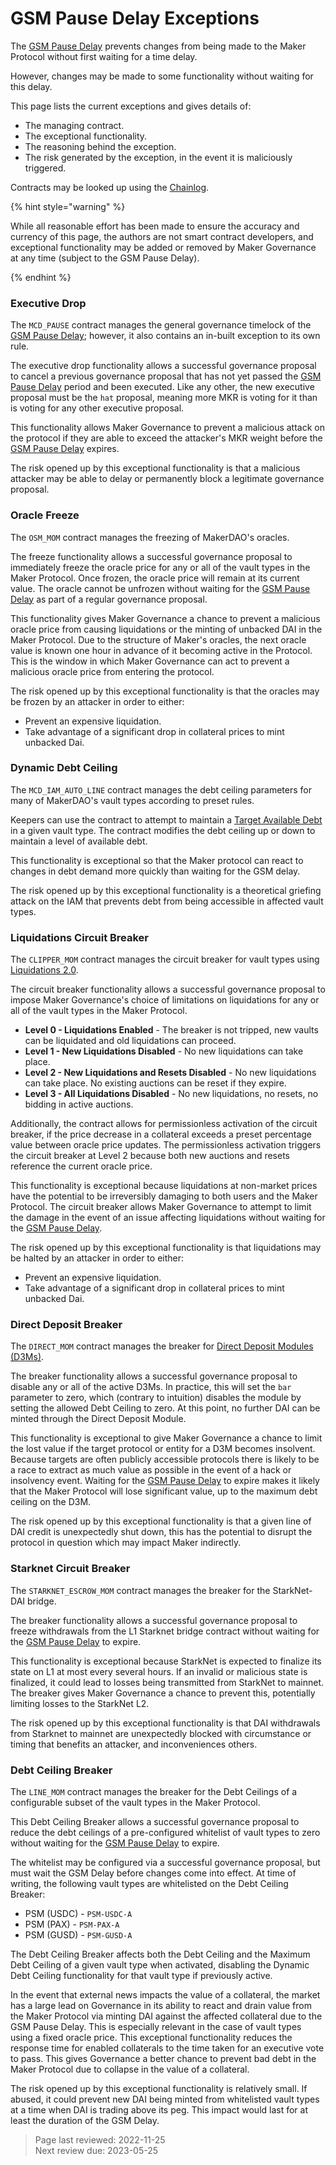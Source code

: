 # GSM Pause Delay Exceptions

The [GSM Pause Delay](../parameter-index/core/param-gsm-pause-delay.md) prevents changes from being made to the Maker Protocol without first waiting for a time delay. 

However, changes may be made to some functionality without waiting for this delay. 

This page lists the current exceptions and gives details of: 
* The managing contract.
* The exceptional functionality.
* The reasoning behind the exception.
* The risk generated by the exception, in the event it is maliciously triggered.

Contracts may be looked up using the [Chainlog](https://chainlog.makerdao.com/).

{% hint style="warning" %}

While all reasonable effort has been made to ensure the accuracy and currency of this page, the authors are not smart contract developers, and exceptional functionality may be added or removed by Maker Governance at any time (subject to the GSM Pause Delay).

{% endhint %}

### Executive Drop

The `MCD_PAUSE` contract manages the general governance timelock of the [GSM Pause Delay](../parameter-index/core/param-gsm-pause-delay.md); however, it also contains an in-built exception to its own rule.

The executive drop functionality allows a successful governance proposal to cancel a previous governance proposal that has not yet passed the [GSM Pause Delay](../parameter-index/core/param-gsm-pause-delay.md) period and been executed. Like any other, the new executive proposal must be the `hat` proposal, meaning more MKR is voting for it than is voting for any other executive proposal. 

This functionality allows Maker Governance to prevent a malicious attack on the protocol if they are able to exceed the attacker's MKR weight before the [GSM Pause Delay](../parameter-index/core/param-gsm-pause-delay.md) expires.

The risk opened up by this exceptional functionality is that a malicious attacker may be able to delay or permanently block a legitimate governance proposal.

### Oracle Freeze

The `OSM_MOM` contract manages the freezing of MakerDAO's oracles. 

The freeze functionality allows a successful governance proposal to immediately freeze the oracle price for any or all of the vault types in the Maker Protocol. Once frozen, the oracle price will remain at its current value. The oracle cannot be unfrozen without waiting for the [GSM Pause Delay](../parameter-index/core/param-gsm-pause-delay.md) as part of a regular governance proposal.

This functionality gives Maker Governance a chance to prevent a malicious oracle price from causing liquidations or the minting of unbacked DAI in the Maker Protocol. Due to the structure of Maker's oracles, the next oracle value is known one hour in advance of it becoming active in the Protocol. This is the window in which Maker Governance can act to prevent a malicious oracle price from entering the protocol.

The risk opened up by this exceptional functionality is that the oracles may be frozen by an attacker in order to either:
* Prevent an expensive liquidation. 
* Take advantage of a significant drop in collateral prices to mint unbacked Dai.

### Dynamic Debt Ceiling

The `MCD_IAM_AUTO_LINE` contract manages the debt ceiling parameters for many of MakerDAO's vault types according to preset rules.

Keepers can use the contract to attempt to maintain a [Target Available Debt](../module-index/module-dciam.md) in a given vault type. The contract modifies the debt ceiling up or down to maintain a level of available debt.

This functionality is exceptional so that the Maker protocol can react to changes in debt demand more quickly than waiting for the GSM delay.

The risk opened up by this exceptional functionality is a theoretical griefing attack on the IAM that prevents debt from being accessible in affected vault types.

### Liquidations Circuit Breaker

The `CLIPPER_MOM` contract manages the circuit breaker for vault types using [Liquidations 2.0](https://docs.makerdao.com/smart-contract-modules/dog-and-clipper-detailed-documentation). 

The circuit breaker functionality allows a successful governance proposal to impose Maker Governance's choice of limitations on liquidations for any or all of the vault types in the Maker Protocol.
* **Level 0 - Liquidations Enabled** - The breaker is not tripped, new vaults can be liquidated and old liquidations can proceed.
* **Level 1 - New Liquidations Disabled** - No new liquidations can take place.
* **Level 2 - New Liquidations and Resets Disabled** - No new liquidations can take place. No existing auctions can be reset if they expire.
* **Level 3 - All Liquidations Disabled** - No new liquidations, no resets, no bidding in active auctions. 

Additionally, the contract allows for permissionless activation of the circuit breaker, if the price decrease in a collateral exceeds a preset percentage value between oracle price updates. The permissionless activation triggers the circuit breaker at Level 2 because both new auctions and resets reference the current oracle price. 

This functionality is exceptional because liquidations at non-market prices have the potential to be irreversibly damaging to both users and the Maker Protocol. The circuit breaker allows Maker Governance to attempt to limit the damage in the event of an issue affecting liquidations without waiting for the [GSM Pause Delay](../parameter-index/core/param-gsm-pause-delay.md).

The risk opened up by this exceptional functionality is that liquidations may be halted by an attacker in order to either:
* Prevent an expensive liquidation. 
* Take advantage of a significant drop in collateral prices to mint unbacked Dai.

### Direct Deposit Breaker

The `DIRECT_MOM` contract manages the breaker for [Direct Deposit Modules (D3Ms)](../module-index/module-dai-direct-deposit.md).

The breaker functionality allows a successful governance proposal to disable any or all of the active D3Ms. In practice, this will set the `bar` parameter to zero, which (contrary to intuition) disables the module by setting the allowed Debt Ceiling to zero. At this point, no further DAI can be minted through the Direct Deposit Module.

This functionality is exceptional to give Maker Governance a chance to limit the lost value if the target protocol or entity for a D3M becomes insolvent. Because targets are often publicly accessible protocols there is likely to be a race to extract as much value as possible in the event of a hack or insolvency event. Waiting for the [GSM Pause Delay](../parameter-index/core/param-gsm-pause-delay.md) to expire makes it likely that the Maker Protocol will lose significant value, up to the maximum debt ceiling on the D3M. 

The risk opened up by this exceptional functionality is that a given line of DAI credit is unexpectedly shut down, this has the potential to disrupt the protocol in question which may impact Maker indirectly.

### Starknet Circuit Breaker

The `STARKNET_ESCROW_MOM` contract manages the breaker for the StarkNet-DAI bridge. 

The breaker functionality allows a successful governance proposal to freeze withdrawals from the L1 Starknet bridge contract without waiting for the [GSM Pause Delay](../parameter-index/core/param-gsm-pause-delay.md) to expire. 

This functionality is exceptional because StarkNet is expected to finalize its state on L1 at most every several hours. If an invalid or malicious state is finalized, it could lead to losses being transmitted from StarkNet to mainnet. The breaker gives Maker Governance a chance to prevent this, potentially limiting losses to the StarkNet L2.

The risk opened up by this exceptional functionality is that DAI withdrawals from Starknet to mainnet are unexpectedly blocked with circumstance or timing that benefits an attacker, and inconveniences others. 

### Debt Ceiling Breaker

The `LINE_MOM` contract manages the breaker for the Debt Ceilings of a configurable subset of the vault types in the Maker Protocol.

This Debt Ceiling Breaker allows a successful governance proposal to reduce the debt ceilings of a pre-configured whitelist of vault types to zero without waiting for the [GSM Pause Delay](../parameter-index/core/param-gsm-pause-delay.md) to expire.

The whitelist may be configured via a successful governance proposal, but must wait the GSM Delay before changes come into effect. At time of writing, the following vault types are whitelisted on the Debt Ceiling Breaker:
* PSM (USDC) - `PSM-USDC-A`
* PSM (PAX) - `PSM-PAX-A`
* PSM (GUSD) - `PSM-GUSD-A`

The Debt Ceiling Breaker affects both the Debt Ceiling and the Maximum Debt Ceiling of a given vault type when activated, disabling the Dynamic Debt Ceiling functionality for that vault type if previously active.

In the event that external news impacts the value of a collateral, the market has a large lead on Governance in its ability to react and drain value from the Maker Protocol via minting DAI against the affected collateral due to the GSM Pause Delay. This is especially relevant in the case of vault types using a fixed oracle price. This exceptional functionality reduces the response time for enabled collaterals to the time taken for an executive vote to pass. This gives Governance a better chance to prevent bad debt in the Maker Protocol due to collapse in the value of a collateral.  

The risk opened up by this exceptional functionality is relatively small. If abused, it could prevent new DAI being minted from whitelisted vault types at a time when DAI is trading above its peg. This impact would last for at least the duration of the GSM Delay. 


>Page last reviewed: 2022-11-25  
>Next review due: 2023-05-25   
